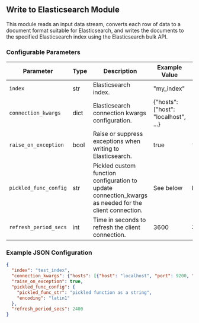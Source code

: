 <!--
SPDX-FileCopyrightText: Copyright (c) 2022-2023, NVIDIA CORPORATION & AFFILIATES. All rights reserved.
SPDX-License-Identifier: Apache-2.0

Licensed under the Apache License, Version 2.0 (the "License");
you may not use this file except in compliance with the License.
You may obtain a copy of the License at

http://www.apache.org/licenses/LICENSE-2.0

Unless required by applicable law or agreed to in writing, software
distributed under the License is distributed on an "AS IS" BASIS,
WITHOUT WARRANTIES OR CONDITIONS OF ANY KIND, either express or implied.
See the License for the specific language governing permissions and
limitations under the License.
-->

## Write to Elasticsearch Module

This module reads an input data stream, converts each row of data to a document format suitable for Elasticsearch, and writes the documents to the specified Elasticsearch index using the Elasticsearch bulk API.

### Configurable Parameters

| Parameter               | Type         | Description                                                                                             | Example Value                 | Default Value |
|-------------------------|--------------|---------------------------------------------------------------------------------------------------------|-------------------------------|---------------|
| `index`                 | str          | Elasticsearch index.                                                                                   | "my_index"                    | `[Required]`             |
| `connection_kwargs`     | dict         | Elasticsearch connection kwargs configuration.                                                        | {"hosts": ["host": "localhost", ...}    | `[Required]`             |
| `raise_on_exception`    | bool         | Raise or suppress exceptions when writing to Elasticsearch.                                           | true                          | `false`         |
| `pickled_func_config`   | str          | Pickled custom function configuration to update connection_kwargs as needed for the client connection. | See below     | None          |
| `refresh_period_secs`   | int          | Time in seconds to refresh the client connection.                                                      | 3600                          | `2400`          |

### Example JSON Configuration

```json
{
  "index": "test_index",
  "connection_kwargs": {"hosts": [{"host": "localhost", "port": 9200, "scheme": "http"}]},
  "raise_on_exception": true,
  "pickled_func_config": {
    "pickled_func_str": "pickled function as a string",
    "encoding": "latin1"
  },
  "refresh_period_secs": 2400
}
```
